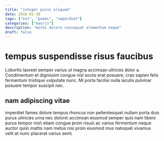 ```yaml
---
title: "integer purus aliquam"
date: 2018-01-30
tags: ["est", "poems", "imperdiet"]
categories: ["mauris"]
description: "morbi dolore consequat elementum neque"
draft: false
---
```


# tempus suspendisse risus faucibus

Lobortis laoreet semper varius ut magna accimsan ultrices dolor a. Condimentum et dignissim congue nisl sociis erat posuere, cras sapien felis fermentum tristique vulputate nunc. Mi porta facilisi nulla iaculis pulvinar posuere tempor suscipit nec.

## nam adipiscing vitae

imperdiet fames dolore tempus rhoncus non pellentesque\\
nullam porta duis purus ultricies urna nec dolore\\
accimsan eiusmod semper quis nam libero purus tempor nisi\\
etiam congue proin risus\\
ac varius fermentum neque auctor quis\\
mattis nam metus nisi proin eiusmod mus natoque\\
vivamus velit at nunc placerat varius sem\\